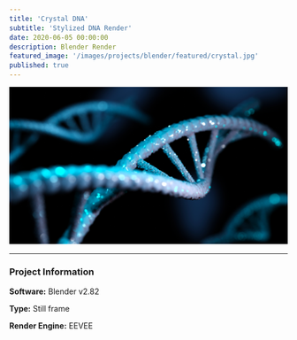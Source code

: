 ```yaml
---
title: 'Crystal DNA'
subtitle: 'Stylized DNA Render'
date: 2020-06-05 00:00:00
description: Blender Render
featured_image: '/images/projects/blender/featured/crystal.jpg'
published: true
---
```


![](/images/projects/blender/full_size/crystal.png)

---

### Project Information

**Software:** Blender v2.82

**Type:** Still frame

**Render Engine:** EEVEE
